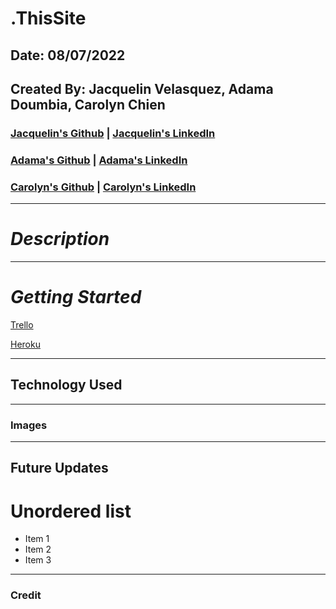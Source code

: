 # .ThisSite

## Date: 08/07/2022

## Created By: Jacquelin Velasquez, Adama Doumbia, Carolyn Chien

### [Jacquelin's Github](https://github.com/v-jacx) | [Jacquelin's LinkedIn]() 
### [Adama's Github](https://github.com/apd5392/) | [Adama's LinkedIn](www.linkedin.com/in/adama-doumbia223)
### [Carolyn's Github](https://github.com/Carolynchien) | [Carolyn's LinkedIn]()

---

# **_Description_**



---
# **_Getting Started_**
[Trello]()

[Heroku]()

---

## **Technology Used**

---

### **Images**

---

## **Future Updates**
# Unordered list

* Item 1
* Item 2
* Item 3

---

### **Credit**

